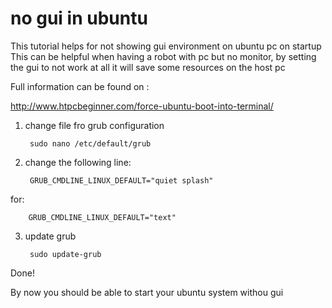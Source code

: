 no gui in ubuntu
================

This tutorial helps for not showing gui environment on ubuntu pc on startup
This can be helpful when having a robot with pc but no monitor, by setting
the gui to not work at all it will save some resources on the host pc

Full information can be found on :

http://www.htpcbeginner.com/force-ubuntu-boot-into-terminal/

1. change file fro grub configuration 

		sudo nano /etc/default/grub

2. change the following line:

		GRUB_CMDLINE_LINUX_DEFAULT="quiet splash"

for:

		GRUB_CMDLINE_LINUX_DEFAULT="text"

3. update grub

		sudo update-grub

Done!

By now you should be able to start your ubuntu system withou gui

		
